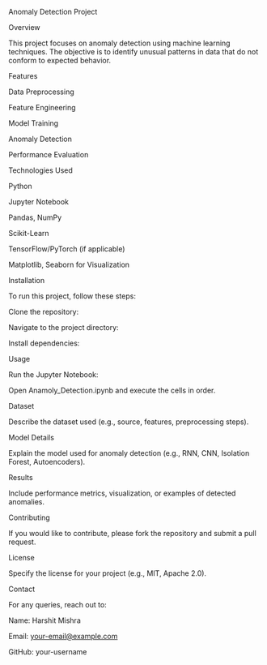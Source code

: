 Anomaly Detection Project

Overview

This project focuses on anomaly detection using machine learning techniques. The objective is to identify unusual patterns in data that do not conform to expected behavior.

Features

Data Preprocessing

Feature Engineering

Model Training

Anomaly Detection

Performance Evaluation

Technologies Used

Python

Jupyter Notebook

Pandas, NumPy

Scikit-Learn

TensorFlow/PyTorch (if applicable)

Matplotlib, Seaborn for Visualization

Installation

To run this project, follow these steps:

Clone the repository:

Navigate to the project directory:

Install dependencies:

Usage

Run the Jupyter Notebook:

Open Anamoly_Detection.ipynb and execute the cells in order.

Dataset

Describe the dataset used (e.g., source, features, preprocessing steps).

Model Details

Explain the model used for anomaly detection (e.g., RNN, CNN, Isolation Forest, Autoencoders).

Results

Include performance metrics, visualization, or examples of detected anomalies.

Contributing

If you would like to contribute, please fork the repository and submit a pull request.

License

Specify the license for your project (e.g., MIT, Apache 2.0).

Contact

For any queries, reach out to:

Name: Harshit Mishra

Email: your-email@example.com

GitHub: your-username


